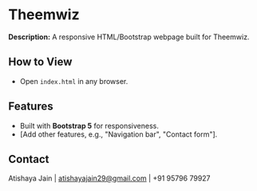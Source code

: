 # **Theemwiz**  
**Description:** A responsive HTML/Bootstrap webpage built for Theemwiz.  

## **How to View**  
- Open `index.html` in any browser.  

## **Features**  
- Built with **Bootstrap 5** for responsiveness.  
- [Add other features, e.g., "Navigation bar", "Contact form"].  

## **Contact**  
Atishaya Jain | [atishayajain29@gmail.com](mailto:atishayajain29@gmail.com) | +91 95796 79927  
